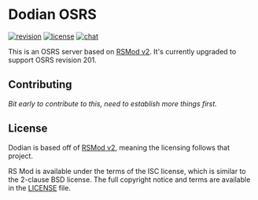 # Dodian OSRS
[![revision][rev-badge]][patch] [![license][license-badge]][isc] [![chat][discord-badge]][discord]

This is an OSRS server based on [RSMod v2](https://github.com/rsmod/rsmod). It's currently upgraded to support OSRS revision 201.

## Contributing
_Bit early to contribute to this, need to establish more things first._

## License
Dodian is based off of [RSMod v2](https://github.com/rsmod/rsmod), meaning the licensing follows that project.

RS Mod is available under the terms of the ISC license, which is similar to the 2-clause BSD license. The full copyright notice and terms are available in the [LICENSE][license] file.

[isc]: https://opensource.org/licenses/ISC
[license]: /LICENSE.md
[discord]: https://discord.gg/r4M6cSBdrT
[patch]: https://oldschool.runescape.wiki/w/Update:Deadman_Reborn_and_QoL_Changes
[rev-badge]: https://img.shields.io/badge/revision-201-important
[license-badge]: https://img.shields.io/badge/license-ISC-informational
[discord-badge]: https://img.shields.io/discord/833648712633810974?color=%237289da&logo=discord

